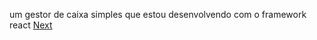 um gestor de caixa simples que estou desenvolvendo com o framework react [Next](https://nextjs.org)
